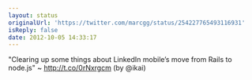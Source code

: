 ```yaml
---
layout: status
originalUrl: 'https://twitter.com/marcgg/status/254227765493116931'
isReply: false
date: 2012-10-05 14:33:17
---
```


"Clearing up some things about LinkedIn mobile’s move from Rails to node.js" ~ http://t.co/0rNxrgcm (by @ikai)
